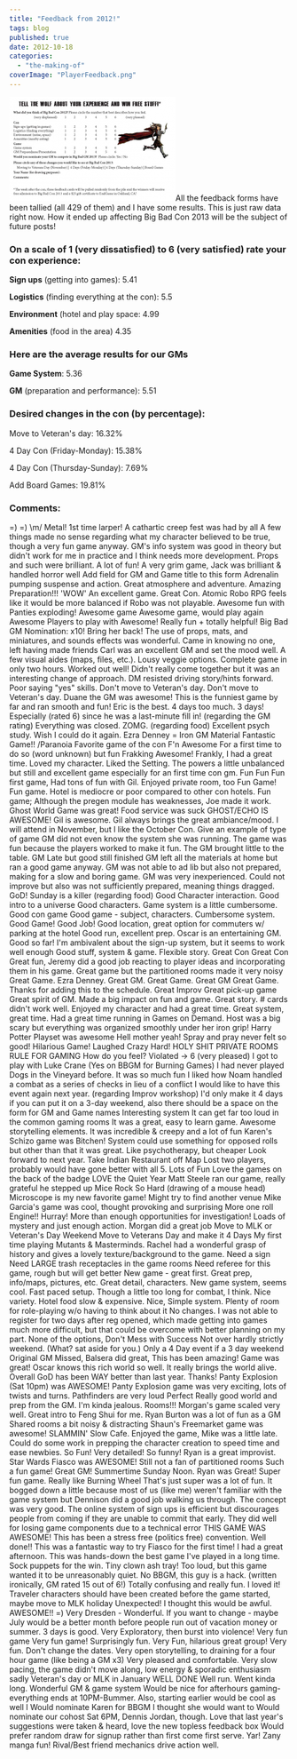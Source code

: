 ```yaml
---
title: "Feedback from 2012!"
tags: blog
published: true
date: 2012-10-18
categories: 
  - "the-making-of"
coverImage: "PlayerFeedback.png"
---
```


[![](/images/PlayerFeedback-300x188.png "PlayerFeedback")](/images/PlayerFeedback.png)All the feedback forms have been tallied (all 429 of them) and I have some results. This is just raw data right now. How it ended up affecting Big Bad Con 2013 will be the subject of future posts!

### On a scale of 1 (very dissatisfied) to 6 (very satisfied) rate your con experience:

**Sign ups** (getting into games): 5.41

**Logistics** (finding everything at the con): 5.5

**Environment** (hotel and play space: 4.99

**Amenities** (food in the area) 4.35

### Here are the average results for our GMs

**Game System**: 5.36

**GM** (preparation and performance): 5.51

### Desired changes in the con (by percentage):

Move to Veteran's day: 16.32%

4 Day Con (Friday-Monday): 15.38%

4 Day Con (Thursday-Sunday): 7.69%

Add Board Games: 19.81%

### Comments:

\=) =) \\m/ Metal! 1st time larper! A cathartic creep fest was had by all A few things made no sense regarding what my character believed to be true, though a very fun game anyway. GM's info system was good in theory but didn't work for me in practice and I think needs more development. Props and such were brilliant. A lot of fun! A very grim game, Jack was brilliant & handled horror well Add field for GM and Game title to this form Adrenalin pumping suspense and action. Great atmosphere and adventure. Amazing Preparation!!! 'WOW' An excellent game. Great Con. Atomic Robo RPG feels like it would be more balanced if Robo was not playable. Awesome fun with Panties exploding! Awesome game Awesome game, would play again Awesome Players to play with Awesome! Really fun + totally helpful! Big Bad GM Nomination: x10! Bring her back! The use of props, mats, and miniatures, and sounds effects was wonderful. Came in knowing no one, left having made friends Carl was an excellent GM and set the mood well. A few visual aides (maps, files, etc.). Lousy veggie options. Complete game in only two hours. Worked out well! Didn't really come together but it was an interesting change of approach. DM resisted driving story/hints forward. Poor saying "yes" skills. Don't move to Veteran's day. Don't move to Veteran's day. Duane the GM was awesome! This is the funniest game by far and ran smooth and fun! Eric is the best. 4 days too much. 3 days! Especially (rated 6) since he was a last-minute fill in! (regarding the GM rating) Everything was closed. ZOMG. (regarding food) Excellent psych study. Wish I could do it again. Ezra Denney = Iron GM Material Fantastic Game!! /Paranoia Favorite game of the con F'n Awesome For a first time to do so (word unknown) but fun Frakking Awesome! Frankly, I had a great time. Loved my character. Liked the Setting. The powers a little unbalanced but still and excellent game especially for an first time con gm. Fun Fun Fun first game, Had tons of fun with Gil. Enjoyed private room, too Fun Game! Fun game. Hotel is mediocre or poor compared to other con hotels. Fun game; Although the pregen module has weaknesses, Joe made it work. Ghost World Game was great! Food service was suck GHOST/ECHO IS AWESOME! Gil is awesome. Gil always brings the great ambiance/mood. I will attend in November, but I like the October Con. Give an example of type of game GM did not even know the system she was running. The game was fun because the players worked to make it fun. The GM brought little to the table. GM Late but good still finished GM left all the materials at home but ran a good game anyway. GM was not able to ad lib but also not prepared, making for a slow and boring game. GM was very inexperienced. Could not improve but also was not sufficiently prepared, meaning things dragged. GoD! Sunday is a killer (regarding food) Good Character interaction. Good intro to a universe Good characters. Game system is a little cumbersome. Good con game Good game - subject, characters. Cumbersome system. Good Game! Good Job! Good location, great option for commuters w/ parking at the hotel Good run, excellent prep. Oscar is an entertaining GM. Good so far! I'm ambivalent about the sign-up system, but it seems to work well enough Good stuff, system & game. Flexible story. Great Con Great Con Great fun, Jeremy did a good job reacting to player ideas and incorporating them in his game. Great game but the partitioned rooms made it very noisy Great Game. Ezra Denney. Great GM. Great Game. Great GM Great Game. Thanks for adding this to the schedule. Great Improv Great pick-up game Great spirit of GM. Made a big impact on fun and game. Great story. # cards didn't work well. Enjoyed my character and had a great time. Great system, great time. Had a great time running in Games on Demand. Host was a big scary but everything was organized smoothly under her iron grip! Harry Potter Playset was awesome Hell mother yeah! Spray and pray never felt so good! Hilarious Game! Laughed Crazy Hard! HOLY SHIT PRIVATE ROOMS RULE FOR GAMING How do you feel? Violated -> 6 (very pleased) I got to play with Luke Crane (Yes on BBGM for Burning Games) I had never played Dogs in the Vineyard before. It was so much fun I liked how Noam handled a combat as a series of checks in lieu of a conflict I would like to have this event again next year. (regarding Improv workshop) I'd only make it 4 days if you can put it on a 3-day weekend, also there should be a space on the form for GM and Game names Interesting system It can get far too loud in the common gaming rooms It was a great, easy to learn game. Awesome storytelling elements. It was incredible & creepy and a lot of fun Karen's Schizo game was Bitchen! System could use something for opposed rolls but other than that it was great. Like psychotherapy, but cheaper Look forward to next year. Take Indian Restaurant off Map Lost two players, probably would have gone better with all 5. Lots of Fun Love the games on the back of the badge LOVE the Quiet Year Matt Steele ran our game, really grateful he stepped up Mice Rock So Hard (drawing of a mouse head) Microscope is my new favorite game! Might try to find another venue Mike Garcia's game was cool, thought provoking and surprising More one roll Engine!! Hurray! More than enough opportunities for investigation! Loads of mystery and just enough action. Morgan did a great job Move to MLK or Veteran's Day Weekend Move to Veterans Day and make it 4 Days My first time playing Mutants & Masterminds. Rachel had a wonderful grasp of history and gives a lovely texture/background to the game. Need a sign Need LARGE trash receptacles in the game rooms Need referee for this game, rough but will get better New game - great first. Great prep, info/maps, pictures, etc. Great detail, characters. New game system, seems cool. Fast paced setup. Though a little too long for combat, I think. Nice variety. Hotel food slow & expensive. Nice, Simple system. Plenty of room for role-playing w/o having to think about it No changes. I was not able to register for two days after reg opened, which made getting into games much more difficult, but that could be overcome with better planning on my part. None of the options, Don't Mess with Success Not over hardly strictly weekend. (What? sat aside for you.) Only a 4 Day event if a 3 day weekend Original GM Missed, Balsera did great, This has been amazing! Game was great! Oscar knows this rich world so well. It really brings the world alive. Overall GoD has been WAY better than last year. Thanks! Panty Explosion (Sat 10pm) was AWESOME! Panty Explosion game was very exciting, lots of twists and turns. Pathfinders are very loud Perfect Really good world and prep from the GM. I'm kinda jealous. Rooms!!! Morgan's game scaled very well. Great intro to Feng Shui for me. Ryan Burton was a lot of fun as a GM Shared rooms a bit noisy & distracting Shaun's Freemarket game was awesome! SLAMMIN' Slow Cafe. Enjoyed the game, Mike was a little late. Could do some work in prepping the character creation to speed time and ease newbies. So Fun! Very detailed! So funny! Ryan is a great improvist. Star Wards Fiasco was AWESOME! Still not a fan of partitioned rooms Such a fun game! Great GM! Summertime Sunday Noon. Ryan was Great! Super fun game. Really like Burning Wheel That's just super was a lot of fun. It bogged down a little because most of us (like me) weren't familiar with the game system but Dennison did a good job walking us through. The concept was very good. The online system of sign ups is efficient but discourages people from coming if they are unable to commit that early. They did well for losing game components due to a technical error THIS GAME WAS AWESOME! This has been a stress free (politics free) convention. Well done!! This was a fantastic way to try Fiasco for the first time! I had a great afternoon. This was hands-down the best game I've played in a long time. Sock puppets for the win. Tiny clown ash tray! Too loud, but this game wanted it to be unreasonably quiet. No BBGM, this guy is a hack. (written ironically, GM rated 15 out of 6!) Totally confusing and really fun. I loved it! Traveler characters should have been created before the game started, maybe move to MLK holiday Unexpected! I thought this would be awful. AWESOME!! =) Very Dresden - Wonderful. If you want to change - maybe July would be a better month before people run out of vacation money or summer. 3 days is good. Very Exploratory, then burst into violence! Very fun game Very fun game! Surprisingly fun. Very Fun, hilarious great group! Very fun. Don't change the dates. Very open storytelling, to draining for a four hour game (like being a GM x3) Very pleased and comfortable. Very slow pacing, the game didn't move along, low energy & sporadic enthusiasm sadly Veteran's day or MLK in January WELL DONE Well run. Went kinda long. Wonderful GM & game system Would be nice for afterhours gaming-everything ends at 10PM-Bummer. Also, starting earlier would be cool as well I Would nominate Karen for BBGM I thought she would want to Would nominate our cohost Sat 6PM, Dennis Jordan, though. Love that last year's suggestions were taken & heard, love the new topless feedback box Would prefer random draw for signup rather than first come first serve. Yar! Zany manga fun! Rival/Best friend mechanics drive action well.
